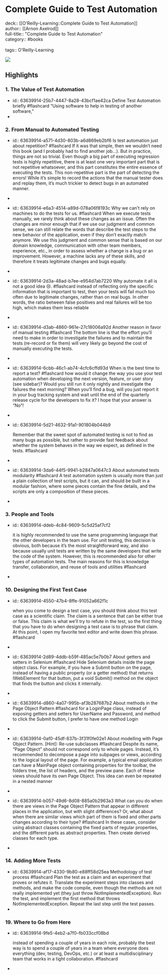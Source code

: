 # Complete Guide to Test Automation

deck:: [[O'Reilly-Learning::Complete Guide to Test Automation]]\
author:: [[Arnon Axelrod]]\
full-title:: "Complete Guide to Test Automation"\
category:: #books\
\
tags:: O'Reilly-Learning  

![](https://learning.oreilly.com/covers/9781484238325/)
## Highlights
### 1. The Value of Test Automation
- id:: 63639914-25b7-4447-8a28-43bcf1ae42ca
   Define Test Automation briefly #flashcard 
    “Using software to help in testing of another software,”
-
### 2. From Manual to Automated Testing
- id:: 63639914-a571-4d30-803b-a6d869eb2bf6
   Is test automation just about repetition? #flashcard 
    If it was that simple, then we wouldn’t need this book (and I probably had to find another job…). But in practice, things are not so trivial. Even though a big part of executing regression tests is highly repetitive, there is at least one very important part that is not repetitive whatsoever, and this part constitutes the entire essence of executing the tests. This non-repetitive part is the part of detecting the errors! While it’s simple to record the actions that the manual tester does and replay them, it’s much trickier to detect bugs in an automated manner.
-
- id:: 63639914-e6a3-4514-a89d-078a06f8193c
   Why we can't rely on machines to do the tests for us. #flashcard 
    When we execute tests manually, we rarely think about these changes as an issue. Often the changes are minor enough that if we use our judgment and common sense, we can still relate the words that describe the test steps to the new behavior of the application, even if they don’t exactly match anymore. We use this judgment and common sense that is based on our domain knowledge, communication with other team members, experience, etc., in order to assess whether a change is a bug or an improvement. However, a machine lacks any of these skills, and therefore it treats legitimate changes and bugs equally.
-
- id:: 63639914-2d3a-48ad-b7ee-e954d7ab7220
   Why automate it all is not a good idea 😢. #flashcard 
    instead of reflecting only the specific information that is important to test, then your tests will fail much too often due to legitimate changes, rather than on real bugs. In other words, the ratio between false positives and real failures will be too high, which makes them less reliable
-
- id:: 63639914-d3ab-4860-961e-27c18006a92d
   Another reason in favor of manual testing #flashcard 
    The bottom line is that the effort you’ll need to make in order to investigate the failures and to maintain the tests (re-record or fix them) will very likely go beyond the cost of manually executing the tests.
-
- id:: 63639914-6cbb-46c1-ab74-4cfc6cffd93d
   When is the best time to report a test? #flashcard 
    how would it change the way you use your test automation when developing the next version, feature, or user story (see sidebar)? Would you still run it only nightly and investigate the failures the next morning? When you’ll find a bug, will you just report it in your bug tracking system and wait until the end of the quarterly release cycle for the developers to fix it? I hope that your answer is “No”!
-
- id:: 63639914-5d21-4632-91a1-901804b044b9
  
  Remember that the sweet spot of automated testing is not to find as many bugs as possible, but rather to provide fast feedback about whether the system behaves in the way we expect, as defined in the tests. #flashcard
-
- id:: 63639914-3da6-44f5-9941-b2847a0647c3
   About automated tests modularity #flashcard 
    A test automation system is usually more than just a plain collection of test scripts, but it can, and should be built in a modular fashion, where some pieces contain the fine details, and the scripts are only a composition of these pieces.
-
### 3. People and Tools
- id:: 63639914-ddeb-4c84-9609-5c5d25af7cf2
  
  it is highly recommended to use the same programming language that the other developers in the team use. For unit testing, this decision is obvious, both because it’s the most straightforward way, and also because usually unit tests are written by the same developers that write the code of the system. However, this is recommended also for other types of automation tests. The main reasons for this is knowledge transfer, collaboration, and reuse of tools and utilities #flashcard
-
### 10. Designing the First Test Case
- id:: 63639914-4550-47b4-8ffe-91052a662f1c
  
  when you come to design a test case, you should think about this test case as a scientific claim. The claim is a sentence that can be either true or false. This claim is what we’ll try to refute in the test, so the first thing that you have to do when designing a test case is to phrase that claim. At this point, I open my favorite text editor and write down this phrase. #flashcard
-
- id:: 63639914-2d89-4ddb-b59f-485ac5e7b0b7
   About getters and setters in Selenium #flashcard 
    Hide Selenium details inside the page object class. For example, if you have a Submit button on the page, instead of having a public property (or a getter method) that returns IWebElement for that button, put a void Submit() method on the object that finds the button and clicks it internally.
-
- id:: 63639914-d860-4a07-995b-af3b287687b2
   About methods in the Page Object Pattern #flashcard 
    for a LoginPage class, instead of exposing getters and setters for UserName and Password, and method to click the Submit button, I prefer to have one method Login
-
- id:: 63639914-0af0-45df-837b-3f31f0fe02e1
   About modelling with Page Object Pattern.
   [Hint]: Re-use subclasses #flashcard 
    Despite its name, “Page Object” should not correspond only to whole pages. Instead, it’s recommended to decompose a page into subpages or views, according to the logical layout of the page. For example, a typical email application can have a MainPage object containing properties for the toolbar, the folders tree, the list of headers, and the preview pane. Each of these views should have its own Page Object. This idea can even be repeated in a nested manner
-
- id:: 63639914-b057-49d6-8d08-885a0b2963a3
   What can you do when there are views in the Page Object Pattern that appear in different places in the application, but with slight differences?
   Or, what about when there are similar views which part of them is fixed and other parts changes according to their type? #flashcard 
    In these cases, consider using abstract classes containing the fixed parts of regular properties, and the different parts as abstract properties. Then create derived classes for each type.
-
### 14. Adding More Tests
- id:: 63639914-af17-4330-9b80-e88ff58d25ea
   Methodology of test process #flashcard 
    Plan the test as a claim and an experiment that proves or refutes it.
     Translate the experiment steps into classes and methods, and make the code compile, even though the methods are not really implemented yet (they just throw NotImplementedException).
     Run the test, and implement the first method that throws NotImplementedException.
     Repeat the last step until the test passes.
-
### 19. Where to Go from Here
- id:: 63639914-9fe5-4eb2-a7f0-fb033ccf08bd
  
  instead of spending a couple of years in each role, probably the best way is to spend a couple of years in a team where everyone does everything (dev, testing, DevOps, etc.) or at least a multidisciplinary team that works in a tight collaboration. #flashcard
-